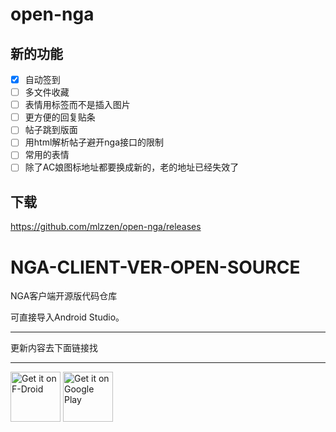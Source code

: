 # open-nga

## 新的功能

- [x] 自动签到
- [ ] 多文件收藏
- [ ] 表情用标签而不是插入图片
- [ ] 更方便的回复贴条
- [ ] 帖子跳到版面
- [ ] 用html解析帖子避开nga接口的限制
- [ ] 常用的表情
- [ ] 除了AC娘图标地址都要换成新的，老的地址已经失效了

## 下载

https://github.com/mlzzen/open-nga/releases

NGA-CLIENT-VER-OPEN-SOURCE
==========================

NGA客户端开源版代码仓库

可直接导入Android Studio。

- - -
更新内容去下面链接找
- - -

[<img src="https://fdroid.gitlab.io/artwork/badge/get-it-on.png"
     alt="Get it on F-Droid"
     height="80">](https://f-droid.org/packages/gov.anzong.androidnga/)
[<img src="https://play.google.com/intl/en_us/badges/images/generic/en-play-badge.png"
     alt="Get it on Google Play"
     height="80">](https://play.google.com/store/apps/details?id=gov.anzong.androidnga)
